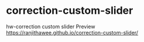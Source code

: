 # correction-custom-slider
hw-correction custom slider
Preview
https://ranjithawee.github.io/correction-custom-slider/

